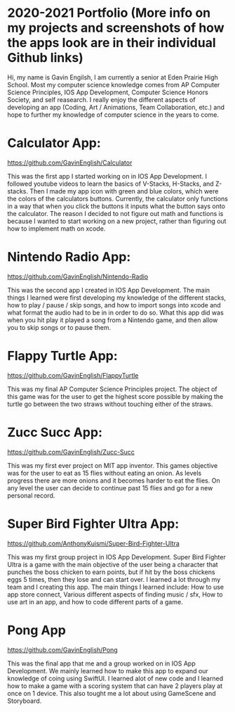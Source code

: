# 2020-2021 Portfolio (More info on my projects and screenshots of how the apps look are in their individual Github links)

Hi, my name is Gavin Engilsh, I am currently a senior at Eden Prairie High School. Most my computer science knowledge comes from AP Computer Science Principles, IOS App Development, Computer Science Honors Society, and self reasearch. I really enjoy the different aspects of developing an app (Coding, Art / Animations, Team Collaboration, etc.) and hope to further my knowledge of computer science in the years to come.

# Calculator App: 
https://github.com/GavinEnglish/Calculator 

This was the first app I started working on in IOS App Development. I followed youtube videos to learn the basics of V-Stacks, H-Stacks, and Z-stacks. Then I made my app icon with green and blue colors, which were the colors of the calculators buttons. Currently, the calculator only functions in a way that when you click the buttons it inputs what the button says onto the calculator. The reason I decided to not figure out math and functions is because I wanted to start working on a new project, rather than figuring out how to implement math on xcode.

# Nintendo Radio App: 
https://github.com/GavinEnglish/Nintendo-Radio

This was the second app I created in IOS App Development. The main things I learned were first developing my knowledge of the different stacks, how to play / pause / skip songs, and how to import songs into xcode and what format the audio had to be in in order to do so. What this app did was when you hit play it played a song from a Nintendo game, and then allow you to skip songs or to pause them.

# Flappy Turtle App: 
https://github.com/GavinEnglish/FlappyTurtle

This was my final AP Computer Science Principles project. The object of this game was for the user to get the highest score possible by making the turtle go between the two straws without touching either of the straws. 

# Zucc Succ App: 
https://github.com/GavinEnglish/Zucc-Succ

This was my first ever project on MIT app inventor. This games objective was for the user to eat as 15 flies without eating an onion. As levels progress there are more onions and it becomes harder to eat the flies. On any level the user can decide to continue past 15 flies and go for a new personal record. 

# Super Bird Fighter Ultra App: 
https://github.com/AnthonyKuismi/Super-Bird-Fighter-Ultra

This was my first group project in IOS App Development. Super Bird Fighter Ultra is a game with the main objective of the user being a character that punches the boss chicken to earn points, but if hit by the boss chickens eggs 5 times, then they lose and can start over. I learned a lot through my team and I creating this app. The main things I learned include: How to use app store connect, Various different aspects of finding music / sfx, How to use art in an app, and how to code different parts of a game.

# Pong App
https://github.com/GavinEnglish/Pong

This was the final app that me and a group worked on in IOS App Development. We mainly learned how to make this app to expand our knowledge of coing using SwiftUI. I learned alot of new code and I learned how to make a game with a scoring system that can have 2 players play at once on 1 device. This also tought me a lot about using GameScene and Storyboard.
